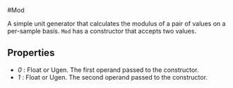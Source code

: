 #Mod

A simple unit generator that calculates the modulus of a pair of values on a per-sample basis. `Mod` has a constructor that accepts two values.

## Properties

* _0_ : Float or Ugen. The first operand passed to the constructor.
* _1_ : Float or Ugen. The second operand passed to the constructor.